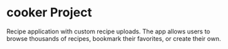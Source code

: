 # cooker Project

Recipe application with custom recipe uploads. The app allows users to browse thousands of recipes, bookmark their favorites, or create their own.
